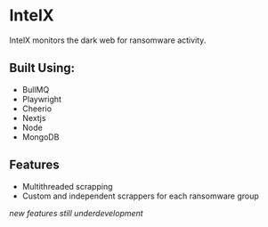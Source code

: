 # IntelX
IntelX monitors the dark web for ransomware activity.

## Built Using:
- BullMQ
- Playwright
- Cheerio
- Nextjs
- Node
- MongoDB

## Features
- Multithreaded scrapping
- Custom and independent scrappers for each ransomware group

_*new features still underdevelopment*_